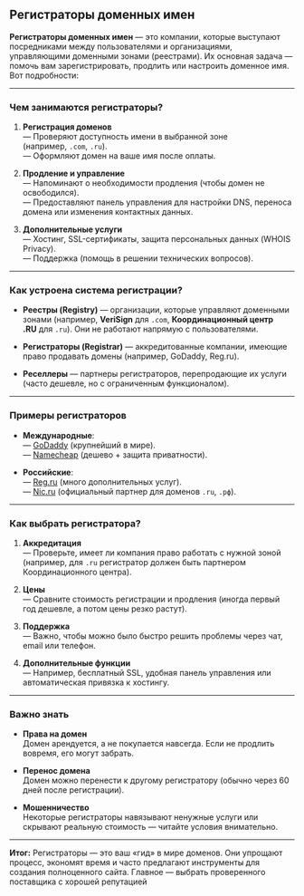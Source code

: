 ## Регистраторы доменных имен

**Регистраторы доменных имен** — это компании, которые выступают посредниками между пользователями и организациями, управляющими доменными зонами (реестрами). Их основная задача — помочь вам зарегистрировать, продлить или настроить доменное имя. Вот подробности:

---

### Чем занимаются регистраторы?

1. **Регистрация доменов**  
    — Проверяют доступность имени в выбранной зоне (например, `.com`, `.ru`).  
    — Оформляют домен на ваше имя после оплаты.
    
2. **Продление и управление**  
    — Напоминают о необходимости продления (чтобы домен не освободился).  
    — Предоставляют панель управления для настройки DNS, переноса домена или изменения контактных данных.
    
3. **Дополнительные услуги**  
    — Хостинг, SSL-сертификаты, защита персональных данных (WHOIS Privacy).  
    — Поддержка (помощь в решении технических вопросов).
    

---

### Как устроена система регистрации?

- **Реестры (Registry)** — организации, которые управляют доменными зонами (например, **VeriSign** для `.com`, **Координационный центр .RU** для `.ru`). Они не работают напрямую с пользователями.
    
- **Регистраторы (Registrar)** — аккредитованные компании, имеющие право продавать домены (например, GoDaddy, Reg.ru).
    
- **Реселлеры** — партнеры регистраторов, перепродающие их услуги (часто дешевле, но с ограниченным функционалом).
    

---

### Примеры регистраторов

- **Международные**:  
    — [GoDaddy](https://www.godaddy.com/) (крупнейший в мире).  
    — [Namecheap](https://www.namecheap.com/) (дешево + защита приватности).
    
- **Российские**:  
    — [Reg.ru](https://www.reg.ru/) (много дополнительных услуг).  
    — [Nic.ru](https://www.nic.ru/) (официальный партнер для доменов `.ru`, `.рф`).
    

---

### Как выбрать регистратора?

1. **Аккредитация**  
    — Проверьте, имеет ли компания право работать с нужной зоной (например, для `.ru` регистратор должен быть партнером Координационного центра).
    
2. **Цены**  
    — Сравните стоимость регистрации и продления (иногда первый год дешевле, а потом цены резко растут).
    
3. **Поддержка**  
    — Важно, чтобы можно было быстро решить проблемы через чат, email или телефон.
    
4. **Дополнительные функции**  
    — Например, бесплатный SSL, удобная панель управления или автоматическая привязка к хостингу.
    

---

### Важно знать

- **Права на домен**  
    Домен арендуется, а не покупается навсегда. Если не продлить вовремя, его могут забрать.
    
- **Перенос домена**  
    Домен можно перенести к другому регистратору (обычно через 60 дней после регистрации).
    
- **Мошенничество**  
    Некоторые регистраторы навязывают ненужные услуги или скрывают реальную стоимость — читайте условия внимательно.
    

---

**Итог:** Регистраторы — это ваш «гид» в мире доменов. Они упрощают процесс, экономят время и часто предлагают инструменты для создания полноценного сайта. Главное — выбрать проверенного поставщика с хорошей репутацией